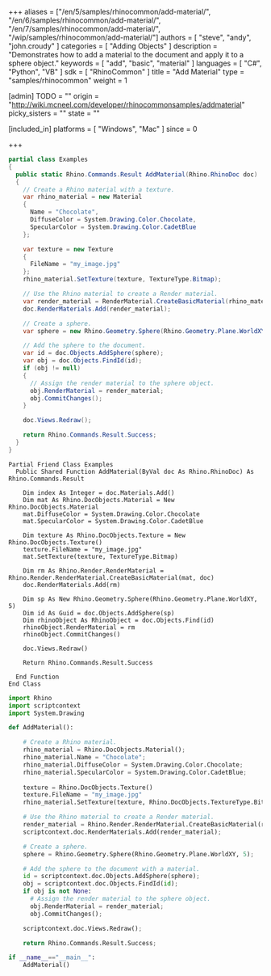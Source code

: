 +++
aliases = ["/en/5/samples/rhinocommon/add-material/", "/en/6/samples/rhinocommon/add-material/", "/en/7/samples/rhinocommon/add-material/", "/wip/samples/rhinocommon/add-material/"]
authors = [ "steve", "andy", "john.croudy" ]
categories = [ "Adding Objects" ]
description = "Demonstrates how to add a material to the document and apply it to a sphere object."
keywords = [ "add", "basic", "material" ]
languages = [ "C#", "Python", "VB" ]
sdk = [ "RhinoCommon" ]
title = "Add Material"
type = "samples/rhinocommon"
weight = 1

[admin]
TODO = ""
origin = "http://wiki.mcneel.com/developer/rhinocommonsamples/addmaterial"
picky_sisters = ""
state = ""

[included_in]
platforms = [ "Windows", "Mac" ]
since = 0

+++

<div class="codetab-content" id="cs">

```cs
partial class Examples
{
  public static Rhino.Commands.Result AddMaterial(Rhino.RhinoDoc doc)
  {
    // Create a Rhino material with a texture.
    var rhino_material = new Material
    {
      Name = "Chocolate",
      DiffuseColor = System.Drawing.Color.Chocolate,
      SpecularColor = System.Drawing.Color.CadetBlue
    };

    var texture = new Texture
    {
      FileName = "my_image.jpg"
    };
    rhino_material.SetTexture(texture, TextureType.Bitmap);

    // Use the Rhino material to create a Render material.
    var render_material = RenderMaterial.CreateBasicMaterial(rhino_material, doc);
    doc.RenderMaterials.Add(render_material);

    // Create a sphere.
    var sphere = new Rhino.Geometry.Sphere(Rhino.Geometry.Plane.WorldXY, 5);

    // Add the sphere to the document.
    var id = doc.Objects.AddSphere(sphere);
    var obj = doc.Objects.FindId(id);
    if (obj != null)
    {
      // Assign the render material to the sphere object.
      obj.RenderMaterial = render_material;
      obj.CommitChanges();
    }

    doc.Views.Redraw();

    return Rhino.Commands.Result.Success;
  }
}
```

</div>


<div class="codetab-content" id="vb">

```vbnet
Partial Friend Class Examples
  Public Shared Function AddMaterial(ByVal doc As Rhino.RhinoDoc) As Rhino.Commands.Result

    Dim index As Integer = doc.Materials.Add()
    Dim mat As Rhino.DocObjects.Material = New Rhino.DocObjects.Material
    mat.DiffuseColor = System.Drawing.Color.Chocolate
    mat.SpecularColor = System.Drawing.Color.CadetBlue

    Dim texture As Rhino.DocObjects.Texture = New Rhino.DocObjects.Texture()
    texture.FileName = "my_image.jpg"
    mat.SetTexture(texture, TextureType.Bitmap)

    Dim rm As Rhino.Render.RenderMaterial = Rhino.Render.RenderMaterial.CreateBasicMaterial(mat, doc)
    doc.RenderMaterials.Add(rm)

    Dim sp As New Rhino.Geometry.Sphere(Rhino.Geometry.Plane.WorldXY, 5)
    Dim id As Guid = doc.Objects.AddSphere(sp)
    Dim rhinoObject As RhinoObject = doc.Objects.Find(id)
    rhinoObject.RenderMaterial = rm
    rhinoObject.CommitChanges()

    doc.Views.Redraw()

    Return Rhino.Commands.Result.Success

  End Function
End Class
```

</div>


<div class="codetab-content" id="py">

```python
import Rhino
import scriptcontext
import System.Drawing

def AddMaterial():

    # Create a Rhino material.
    rhino_material = Rhino.DocObjects.Material();
    rhino_material.Name = "Chocolate";
    rhino_material.DiffuseColor = System.Drawing.Color.Chocolate;
    rhino_material.SpecularColor = System.Drawing.Color.CadetBlue;
    
    texture = Rhino.DocObjects.Texture()
    texture.FileName = "my_image.jpg"
    rhino_material.SetTexture(texture, Rhino.DocObjects.TextureType.Bitmap)

    # Use the Rhino material to create a Render material.
    render_material = Rhino.Render.RenderMaterial.CreateBasicMaterial(rhino_material, scriptcontext.doc)
    scriptcontext.doc.RenderMaterials.Add(render_material);

    # Create a sphere.
    sphere = Rhino.Geometry.Sphere(Rhino.Geometry.Plane.WorldXY, 5);

    # Add the sphere to the document with a material.
    id = scriptcontext.doc.Objects.AddSphere(sphere);
    obj = scriptcontext.doc.Objects.FindId(id);
    if obj is not None:
      # Assign the render material to the sphere object.
      obj.RenderMaterial = render_material;
      obj.CommitChanges();

    scriptcontext.doc.Views.Redraw();

    return Rhino.Commands.Result.Success;

if __name__=="__main__":
    AddMaterial()
```

</div>
